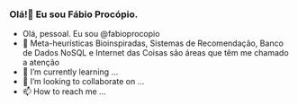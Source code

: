 ### Olá!👋 Eu sou Fábio Procópio. 

-  Olá, pessoal. Eu sou @fabioprocopio
- 👀 Meta-heurísticas Bioinspiradas, Sistemas de Recomendação, Banco de Dados NoSQL e Internet das Coisas são áreas que têm me chamado a atenção 
- 🌱 I’m currently learning ...
- 💞️ I’m looking to collaborate on ...
- 📫 How to reach me ...

<!---
fabioprocopio/fabioprocopio is a ✨ special ✨ repository because its `README.md` (this file) appears on your GitHub profile.
You can click the Preview link to take a look at your changes.
--->
